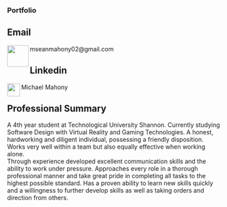 
 ### Portfolio

 ## Email
 
<img align="left"  src="https://github.com/user-attachments/assets/f9d59a83-4eb4-45f0-bcc7-5e7c19321aa0" width="50" height="50">
 mseanmahony02@gmail.com



 
 ## Linkedin

 
 <img align="left"   src="https://github.com/user-attachments/assets/a6af13a3-07b9-458d-afe8-efc145d15984" width="30" height="30">
 Michael Mahony



## Professional Summary
A 4th year student at Technological University Shannon. Currently studying Software Design with Virtual Reality and Gaming Technologies. A honest, hardworking and diligent individual, possessing a friendly disposition. Works very well within a team but also equally effective when working alone.  
Through experience developed excellent communication skills and the ability to work under pressure. Approaches every role in a thorough professional manner and take great pride in completing all tasks to the highest possible standard. Has a proven ability to learn new skills quickly and a willingness to further develop skills as well as taking orders and direction from others. 
